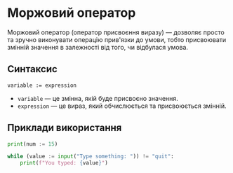 # Моржовий оператор

Моржовий оператор (оператор присвоєння виразу) — дозволяє просто та зручно виконувати операцію прив'язки до умови, тобто присвоювати змінній значення в залежності від того, чи відбулася умова.

## Синтаксис

```
variable := expression
```

-   `variable` — це змінна, якій буде присвоєно значення.
-   `expression` — це вираз, який обчислюється та присвоюється змінній.

## Приклади використання

```py
print(num := 15)
```

```py
while (value := input("Type something: ")) != "quit":
    print(f"You typed: {value}")
```
